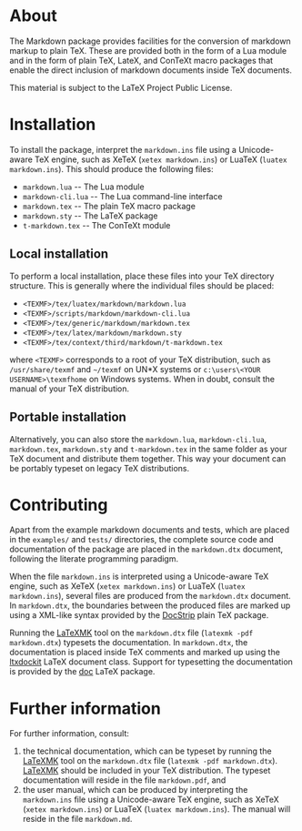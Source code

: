 # About #

The Markdown package provides facilities for the conversion of markdown markup
to plain TeX. These are provided both in the form of a Lua module and in the
form of plain TeX, LateX, and ConTeXt macro packages that enable the direct
inclusion of markdown documents inside TeX documents.

This material is subject to the LaTeX Project Public License.

# Installation #

To install the package, interpret the `markdown.ins` file using a Unicode-aware
TeX engine, such as XeTeX (`xetex markdown.ins`) or LuaTeX
(`luatex markdown.ins`). This should produce the following files:

 * `markdown.lua` -- The Lua module
 * `markdown-cli.lua` -- The Lua command-line interface
 * `markdown.tex` -- The plain TeX macro package
 * `markdown.sty` -- The LaTeX package
 * `t-markdown.tex` -- The ConTeXt module

## Local installation ##

To perform a local installation, place these files into your TeX directory
structure. This is generally where the individual files should be placed:

 * `<TEXMF>/tex/luatex/markdown/markdown.lua`
 * `<TEXMF>/scripts/markdown/markdown-cli.lua`
 * `<TEXMF>/tex/generic/markdown/markdown.tex`
 * `<TEXMF>/tex/latex/markdown/markdown.sty`
 * `<TEXMF>/tex/context/third/markdown/t-markdown.tex`

where `<TEXMF>` corresponds to a root of your TeX distribution, such as
`/usr/share/texmf` and `~/texmf` on UN\*X systems or
`c:\users\<YOUR USERNAME>\texmfhome` on Windows systems. When in doubt,
consult the manual of your TeX distribution.

## Portable installation ##

Alternatively, you can also store the `markdown.lua`, `markdown-cli.lua`,
`markdown.tex`, `markdown.sty` and `t-markdown.tex` in the same folder as your
TeX document and distribute them together. This way your document can be
portably typeset on legacy TeX distributions.

# Contributing #

Apart from the example markdown documents and tests, which are placed in the
`examples/` and `tests/` directories, the complete source code and
documentation of the package are placed in the `markdown.dtx` document,
following the literate programming paradigm.

When the file `markdown.ins` is interpreted using a Unicode-aware TeX engine,
such as XeTeX (`xetex markdown.ins`) or LuaTeX (`luatex markdown.ins`), several
files are produced from the `markdown.dtx` document. In `markdown.dtx`, the
boundaries between the produced files are marked up using a XML-like syntax
provided by the [DocStrip][] plain TeX package.

Running the [LaTeXMK][LaTeXMK] tool on the `markdown.dtx` file
(`latexmk -pdf markdown.dtx`) typesets the documentation. In `markdown.dtx`,
the documentation is placed inside TeX comments and marked up using the
[ltxdockit][] LaTeX document class. Support for typesetting the documentation
is provided by the [doc][] LaTeX package.

 [DocStrip]:  https://ctan.org/pkg/docstrip   (docstrip – Remove comments from file)
 [LaTeXMK]:   https://ctan.org/pkg/latexmk    (latexmk – Fully automated LaTeX document generation)
 [ltxdockit]: https://ctan.org/pkg/ltxdockit  (ltxdockit – Documentation support)
 [doc]:       https://ctan.org/pkg/doc        (doc – Format LaTeX documentation)

# Further information #

For further information, consult:

1. the technical documentation, which can be typeset by running the
   [LaTeXMK][LaTeXMK] tool on the `markdown.dtx` file
   (`latexmk -pdf markdown.dtx`). [LaTeXMK][LaTeXMK] should be included in your
   TeX distribution. The typeset documentation will reside in the file
   `markdown.pdf`, and
2. the user manual, which can be produced by interpreting the `markdown.ins`
   file using a Unicode-aware TeX engine, such as XeTeX (`xetex markdown.ins`)
   or LuaTeX (`luatex markdown.ins`). The manual will reside in the file
   `markdown.md`.
